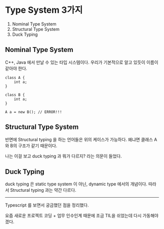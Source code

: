 # Type System 3가지

1. Nominal Type System
2. Structural Type System
3. Duck Typing

## Nominal Type System

C++, Java 에서 만날 수 있는 타입 시스템이다. 우리가 기본적으로 알고 있듯이 이름이 같아야 한다.

```
class A {
    int a;
}

class B {
    int a;
}

A a = new B(); // ERROR!!!
```

## Structural Type System

반면에 Structural typing 을 하는 언어들은 위의 케이스가 가능하다. 왜냐면 클래스 A 와 B의 구조가 같기 때문이다.

나는 이걸 보고 duck typing 과 뭐가 다르지? 라는 의문이 들었다.

## Duck Typing

duck typing 은 static type system 이 아닌, dynamic type 에서의 개념이다. 따라서 Structural typing 과는 약간 다르다.


---


Typescript 를 보면서 궁금했던 점을 정리했다.

요즘 새로운 프로젝트 코딩 + 업무 인수인계 때문에 조금 TIL을 쉬었는데 다시 가동해야겠다.

